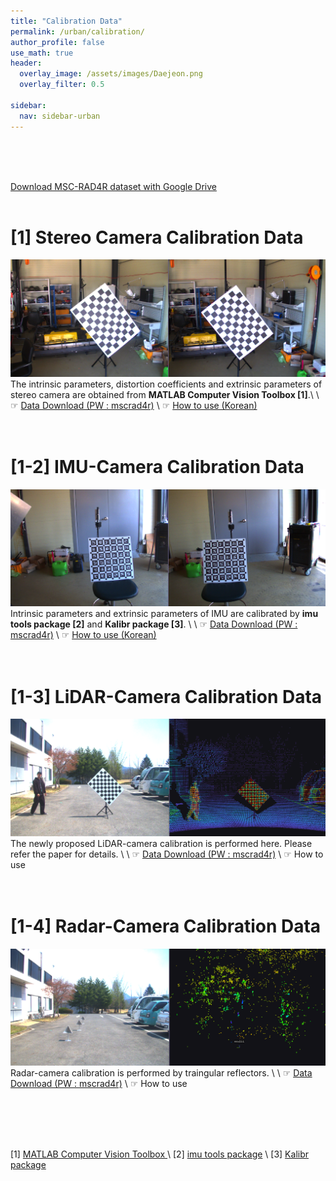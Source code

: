 ```yaml
---
title: "Calibration Data"
permalink: /urban/calibration/
author_profile: false
use_math: true
header:
  overlay_image: /assets/images/Daejeon.png
  overlay_filter: 0.5

sidebar:
  nav: sidebar-urban
---
```


<br/>
<br/>
<br/>


[Download MSC-RAD4R dataset with Google Drive](https://drive.google.com/drive/folders/1wCoiC4WzlgyLCSZMaYEdFcTqjOc0IkGQ?usp=drive_link)
<br/>
<br/>

# [1] Stereo Camera Calibration Data
<!-- ![ ](https://drive.google.com/uc?id=1mQ97P_wldyX_jRbIFZeiuxzphDqIdW_C) -->
![ ](/assets/images_gitblog/URBAN_calibration_cam.png)
The intrinsic parameters, distortion coefficients and extrinsic parameters of stereo camera are obtained from **MATLAB Computer Vision Toolbox [1]**.\\
\\
☞ [Data Download (PW : mscrad4r)](http://gofile.me/70cMI/f71ObXUpw) \\
☞ [How to use (Korean)](https://blog.naver.com/iphone7743/222784779485)
<br/>
<br/>
<br/>

# [1-2] IMU-Camera Calibration Data
<!-- ![ ](https://drive.google.com/uc?id=1P5-9UePFeTmJDYQw4L6_AyqxSqZwhvNb) -->
![ ](/assets/images_gitblog/URBAN_calibration_imu.png)
Intrinsic parameters and extrinsic parameters of IMU are calibrated by **imu tools package [2]** and **Kalibr package [3]**. \\
\\
☞ [Data Download (PW : mscrad4r)](http://gofile.me/70cMI/2hBydC4Xn) \\
☞ [How to use (Korean)](https://blog.naver.com/iphone7743/222791696217)
<br/>
<br/>
<br/>

# [1-3] LiDAR-Camera Calibration Data
<!-- ![ ](https://drive.google.com/uc?id=19HecTPrsvgwmPtGZbwItwg3P_hqka7qi) -->
![ ](/assets/images_gitblog/URBAN_calibration_lidar.png)
The newly proposed LiDAR-camera calibration is performed here. Please refer the paper for details.  \\
\\
☞ [Data Download (PW : mscrad4r)](http://gofile.me/70cMI/rQnFIzSxL)  \\
☞ How to use 
<br/>
<br/>
<br/>

# [1-4] Radar-Camera Calibration Data
<!-- ![ ](https://drive.google.com/uc?id=1udlmU3NciJymDKQs8WKLlxQA6RhFf6yK) -->
![ ](/assets/images_gitblog/URBAN_calibration_radar.png)
Radar-camera calibration is performed by traingular reflectors. \\
\\
☞ [Data Download (PW : mscrad4r)](http://gofile.me/70cMI/NvKpauLJo)  \\
☞ How to use 




<br/>
<br/>
<br/>
<br/>

[1] [MATLAB Computer Vision Toolbox ](https://kr.mathworks.com/help/vision/ug/camera-calibration.html) \\
[2] [imu tools package](https://github.com/gaowenliang/imu_utils) \\
[3] [Kalibr package](https://github.com/ethz-asl/kalibr/wiki)

<br/>
<br/>
